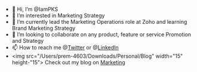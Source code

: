 - 👋 Hi, I’m @IamPKS
- 👀 I’m interested in Marketing Strategy
- 🌱 I’m currently lead the Marketing Operations role at Zoho and learning Brand Marketing Strategy
- 💞️ I’m looking to collaborate on any product, feature or service Promotion and Strategy
- 📫 How to reach me @<a href="https://twitter.com/PremKumar_S_">Twitter</a> or @<a href="https://www.linkedin.com/in/premkumarts/">LinkedIn</a>
- <img src="/Users/prem-4603/Downloads/Personal/Blog" width="15" height-"15"> Check out my blog on <a href="https://mktgstrategery.wordpress.com">Marketing</a>
<!---
IamPKS/IamPKS is a ✨ special ✨ repository because its `README.md` (this file) appears on your GitHub profile.
You can click the Preview link to take a look at your changes.
--->
